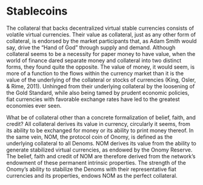 # Stablecoins

The collateral that backs decentralized virtual stable currencies consists of volatile virtual currencies. Their value as collateral, just as any other form of collateral, is endorsed by the market participants that, as Adam Smith would say, drive the “Hand of God” through supply and demand. Although collateral seems to be a necessity for paper money to have value, when the world of finance dared separate money and collateral into two distinct forms, they found quite the opposite. The value of money, it would seem, is more of a function to the flows within the currency market than it is the value of the underlying of the collateral or stocks of currencies \(King, Osler, & Rime, 2011\). Unhinged from their underlying collateral by the loosening of the Gold Standard, while also being tamed by prudent economic policies, fiat currencies with favorable exchange rates have led to the greatest economies ever seen.

What be of collateral other than a concrete formalization of belief, faith, and credit?  All collateral derives its value in currency, circularly it seems, from its ability to be exchanged for money or its ability to print money thereof. In the same vein, NOM, the protocol coin of Onomy, is defined as the underlying collateral to all Denoms. NOM derives its value from the ability to generate stabilized virtual currencies, as endowed by the Onomy Reserve. The belief, faith and credit of NOM are therefore derived from the network’s endowment of these permanent intrinsic properties. The strength of the Onomy’s ability to stabilize the Denoms with their representative fiat currencies and its properties, endows NOM as the perfect collateral.

